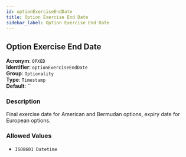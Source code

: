 ```yaml
---
id: optionExerciseEndDate
title: Option Exercise End Date
sidebar_label: Option Exercise End Date
---
```


## Option Exercise End Date

**Acronym**: `OPXED`  
**Identifier**: `optionExerciseEndDate`  
**Group**: `Optionality`  
**Type**: `Timestamp`  
**Default**: ``  

### Description
Final exercise date for American and Bermudan options, expiry date for European options.

### Allowed Values
- `ISO8601 Datetime`
